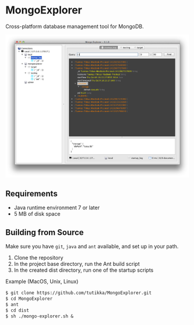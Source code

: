 MongoExplorer
=============

Cross-platform database management tool for MongoDB.

![ScreenShot](/screenshots/ss_1.png)

Requirements
------------

- Java runtime environment 7 or later
- 5 MB of disk space

Building from Source
--------------------

Make sure you have ``git``, ``java`` and ``ant`` available, and set up in your path.

1. Clone the repository
2. In the project base directory, run the Ant build script
3. In the created dist directory, run one of the startup scripts

Example (MacOS, Unix, Linux)

```
$ git clone https://github.com/tutikka/MongoExplorer.git
$ cd MongoExplorer
$ ant
$ cd dist
$ sh ./mongo-explorer.sh &
```